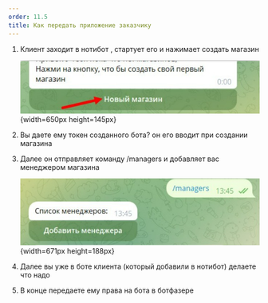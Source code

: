 ```yaml
---
order: 11.5
title: Как передать приложение заказчику
---
```


1. Клиент заходит в нотибот , стартует его и нажимает создать магазин

   ![](./kak-peredat-prilozhenie-zakazchiku.jpeg){width=650px height=145px}

2. Вы даете ему токен созданного бота? он его вводит при создании магазина

3. Далее он отправляет команду /managers и добавляет вас менеджером магазина

   ![](./kak-peredat-prilozhenie-zakazchiku-2.jpeg){width=671px height=188px}

4. Далее вы уже в боте клиента (который добавили в нотибот) делаете что надо

5. В конце передаете ему права на бота в ботфазере